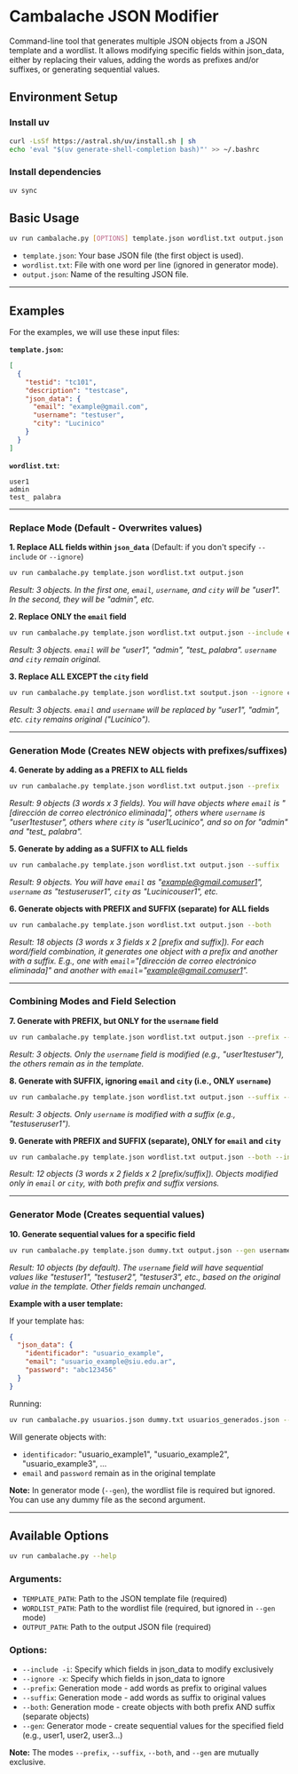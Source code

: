 # Cambalache JSON Modifier

Command-line tool that generates multiple JSON objects from a JSON template and a wordlist. It allows modifying specific fields within json_data, either by replacing their values, adding the words as prefixes and/or suffixes, or generating sequential values.

## Environment Setup

### Install uv

```bash
curl -LsSf https://astral.sh/uv/install.sh | sh
echo 'eval "$(uv generate-shell-completion bash)"' >> ~/.bashrc
```

### Install dependencies

```bash
uv sync
```

## Basic Usage

```bash
uv run cambalache.py [OPTIONS] template.json wordlist.txt output.json
```

  * `template.json`: Your base JSON file (the first object is used).
  * `wordlist.txt`: File with one word per line (ignored in generator mode).
  * `output.json`: Name of the resulting JSON file.

-----

## Examples

For the examples, we will use these input files:

**`template.json`:**

```json
[
  {
    "testid": "tc101",
    "description": "testcase",
    "json_data": {
      "email": "example@gmail.com",
      "username": "testuser",
      "city": "Lucinico"
    }
  }
]
```

**`wordlist.txt`:**

```
user1
admin
test_ palabra
```

-----

### Replace Mode (Default - Overwrites values)

**1. Replace ALL fields within `json_data`**
(Default: if you don't specify `--include` or `--ignore`)

```bash
uv run cambalache.py template.json wordlist.txt output.json
```

*Result: 3 objects. In the first one, `email`, `username`, and `city` will be "user1". In the second, they will be "admin", etc.*

**2. Replace ONLY the `email` field**

```bash
uv run cambalache.py template.json wordlist.txt output.json --include email
```

*Result: 3 objects. `email` will be "user1", "admin", "test\_ palabra". `username` and `city` remain original.*

**3. Replace ALL EXCEPT the `city` field**

```bash
uv run cambalache.py template.json wordlist.txt soutput.json --ignore city
```

*Result: 3 objects. `email` and `username` will be replaced by "user1", "admin", etc. `city` remains original ("Lucinico").*

-----

### Generation Mode (Creates NEW objects with prefixes/suffixes)

**4. Generate by adding as a PREFIX to ALL fields**

```bash
uv run cambalache.py template.json wordlist.txt output.json --prefix
```

*Result: 9 objects (3 words x 3 fields). You will have objects where `email` is "[dirección de correo electrónico eliminada]", others where `username` is "user1testuser", others where `city` is "user1Lucinico", and so on for "admin" and "test\_ palabra".*

**5. Generate by adding as a SUFFIX to ALL fields**

```bash
uv run cambalache.py template.json wordlist.txt output.json --suffix
```

*Result: 9 objects. You will have `email` as "example@gmail.comuser1", `username` as "testuseruser1", `city` as "Lucinicouser1", etc.*

**6. Generate objects with PREFIX and SUFFIX (separate) for ALL fields**

```bash
uv run cambalache.py template.json wordlist.txt output.json --both
```

*Result: 18 objects (3 words x 3 fields x 2 [prefix and suffix]). For each word/field combination, it generates one object with a prefix and another with a suffix. E.g., one with `email`="[dirección de correo electrónico eliminada]" and another with `email`="example@gmail.comuser1".*

-----

### Combining Modes and Field Selection

**7. Generate with PREFIX, but ONLY for the `username` field**

```bash
uv run cambalache.py template.json wordlist.txt output.json --prefix --include username
```

*Result: 3 objects. Only the `username` field is modified (e.g., "user1testuser"), the others remain as in the template.*

**8. Generate with SUFFIX, ignoring `email` and `city` (i.e., ONLY `username`)**

```bash
uv run cambalache.py template.json wordlist.txt output.json --suffix --ignore email city
```

*Result: 3 objects. Only `username` is modified with a suffix (e.g., "testuseruser1").*

**9. Generate with PREFIX and SUFFIX (separate), ONLY for `email` and `city`**

```bash
uv run cambalache.py template.json wordlist.txt output.json --both --include email city
```

*Result: 12 objects (3 words x 2 fields x 2 [prefix/suffix]). Objects modified only in `email` or `city`, with both prefix and suffix versions.*

-----

### Generator Mode (Creates sequential values)

**10. Generate sequential values for a specific field**

```bash
uv run cambalache.py template.json dummy.txt output.json --gen username
```

*Result: 10 objects (by default). The `username` field will have sequential values like "testuser1", "testuser2", "testuser3", etc., based on the original value in the template. Other fields remain unchanged.*

**Example with a user template:**

If your template has:
```json
{
  "json_data": {
    "identificador": "usuario_example",
    "email": "usuario_example@siu.edu.ar",
    "password": "abc123456"
  }
}
```

Running:
```bash
uv run cambalache.py usuarios.json dummy.txt usuarios_generados.json --gen identificador
```

Will generate objects with:
- `identificador`: "usuario_example1", "usuario_example2", "usuario_example3", ...
- `email` and `password` remain as in the original template

**Note:** In generator mode (`--gen`), the wordlist file is required but ignored. You can use any dummy file as the second argument.

-----

## Available Options

```bash
uv run cambalache.py --help
```

### Arguments:
- `TEMPLATE_PATH`: Path to the JSON template file (required)
- `WORDLIST_PATH`: Path to the wordlist file (required, but ignored in `--gen` mode)
- `OUTPUT_PATH`: Path to the output JSON file (required)

### Options:
- `--include -i`: Specify which fields in json_data to modify exclusively
- `--ignore -x`: Specify which fields in json_data to ignore
- `--prefix`: Generation mode - add words as prefix to original values
- `--suffix`: Generation mode - add words as suffix to original values
- `--both`: Generation mode - create objects with both prefix AND suffix (separate objects)
- `--gen`: Generator mode - create sequential values for the specified field (e.g., user1, user2, user3...)

**Note:** The modes `--prefix`, `--suffix`, `--both`, and `--gen` are mutually exclusive.
